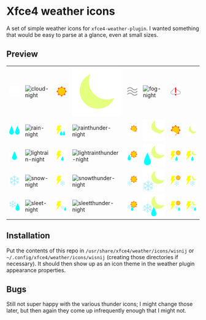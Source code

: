 # Xfce4 weather icons

A set of simple weather icons for `xfce4-weather-plugin`.  I wanted something
that would be easy to parse at a glance, even at small sizes.

## Preview

| | | | | | | | |
| - | - | - | - | - | - | - | - |
| ![](svg/cloud.svg "cloud") | ![](svg/cloud-night.svg "cloud-night") | ![](svg/sun.svg "sun") | ![](svg/sun-night.svg "sun-night") | ![](svg/fog.svg "fog") | ![](svg/fog-night.svg "fog-night") | ![](svg/nodata.svg "nodata") |
| ![](svg/rain.svg "rain") | ![](svg/rain-night.svg "rain-night") | ![](svg/rainthunder.svg "rainthunder") | ![](svg/rainthunder-night.svg "rainthunder-night") | ![](svg/partlycloud.svg "partlycloud") | ![](svg/partlycloud-night.svg "partlycloud-night") | ![](svg/lightcloud.svg "lightcloud") | ![](svg/lightcloud-night.svg "lightcloud-night")
| ![](svg/lightrain.svg "lightrain") | ![](svg/lightrain-night.svg "lightrain-night") | ![](svg/lightrainthunder.svg "lightrainthunder") | ![](svg/lightrainthunder-night.svg "lightrainthunder-night") | ![](svg/lightrainsun.svg "lightrainsun") | ![](svg/lightrainsun-night.svg "lightrainsun-night") | ![](svg/lightrainthundersun.svg "lightrainthundersun") | ![](svg/lightrainthundersun-night.svg "lightrainthundersun-night")
| ![](svg/snow.svg "snow") | ![](svg/snow-night.svg "snow-night") | ![](svg/snowthunder.svg "snowthunder") | ![](svg/snowthunder-night.svg "snowthunder-night") | ![](svg/snowsun.svg "snowsun") | ![](svg/snowsun-night.svg "snowsun-night") | ![](svg/snowsunthunder.svg "snowsunthunder") | ![](svg/snowsunthunder-night.svg "snowsunthunder-night")
| ![](svg/sleet.svg "sleet") | ![](svg/sleet-night.svg "sleet-night") | ![](svg/sleetthunder.svg "sleetthunder") | ![](svg/sleetthunder-night.svg "sleetthunder-night") | ![](svg/sleetsun.svg "sleetsun") | ![](svg/sleetsun-night.svg "sleetsun-night") | ![](svg/sleetsunthunder.svg "sleetsunthunder") | ![](svg/sleetsunthunder-night.svg "sleetsunthunder-night")

## Installation

Put the contents of this repo in `/usr/share/xfce4/weather/icons/wisnij` or
`~/.config/xfce4/weather/icons/wisnij` (creating those directories if
necessary).  It should then show up as an icon theme in the weather plugin
appearance properties.

## Bugs

Still not super happy with the various thunder icons; I might change those
later, but then again they come up infrequently enough that I might not.
